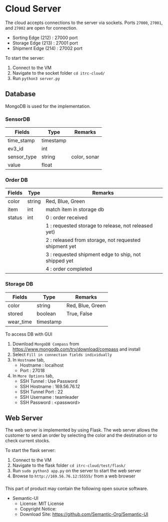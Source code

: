# Cloud Server

The cloud accepts connections to the server via sockets. Ports `27000`, `27001`, and `27002` are open for connection.

* Sorting Edge  (212) : 27000 port
* Storage Edge  (213) : 27001 port
* Shipment Edge (214) : 27002 port

To start the server:

1. Connect to the VM
2. Navigate to the socket folder `cd itrc-cloud/`
3. Run `python3 server.py`

## Database

MongoDB is used for the implementation.

### SensorDB

|Fields|Type|Remarks|
|-------|-----|-----|
|time_stamp|timestamp||
|ev3_id|int|
|sensor_type|string|color, sonar|
|value|float|

### Order DB

|Fields|Type|Remarks|
|-------|-----|----|
|color|string|Red, Blue, Green|
|item|int|match item in storage db
|status|int|0 : order received|
|      |   |1 : requested storage to release, not released yet)|
|      |   |2 : released from storage, not requested shipment yet|
|      |   |3 : requested shipment edge to ship, not shipped yet|
|      |   |4 : order completed|

### Storage DB

|Fields|Type|Remarks|
|-------|-----|-----|
|color|string|Red, Blue, Green|
|stored|boolean|True, False|
|wear_time|timestamp| |

To access DB with GUI

1. Download `MongoDB Compass` from <https://www.mongodb.com/try/download/compass> and install
2. Select `Fill in connection fields individually`
3. In `Hostname` tab,
    * Hostname : localhost
    * Port : 27018
4. In `More Options` tab,
    * SSH Tunnel : Use Password
    * SSH Hostname : 169.56.76.12
    * SSH Tunnel Port : 22
    * SSH Username : teamleader
    * SSH Password : &lt;password&gt;

## Web Server

The web server is implemented by using Flask. The web server allows the customer to send an order by selecting the color
and the destination or to check current stocks.

To start the flask server:

1. Connect to the VM
2. Navigate to the flask folder `cd itrc-cloud/test/flask/`
3. Run `sudo python3 app.py` on the server to start the web server
4. Browse to `http://169.56.76.12:55555/` from a web browser

###  

This part of product may contain the following open source software.

- Semantic-UI
    - License: MIT License
    - Copyright Notice:
    - Download Site: https://github.com/Semantic-Org/Semantic-UI